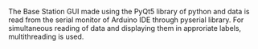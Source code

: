 The Base Station GUI made using the PyQt5 library of python and data is read from the serial monitor of Arduino IDE through pyserial library.
For simultaneous reading of data and displaying them in approriate labels, multithreading is used.
